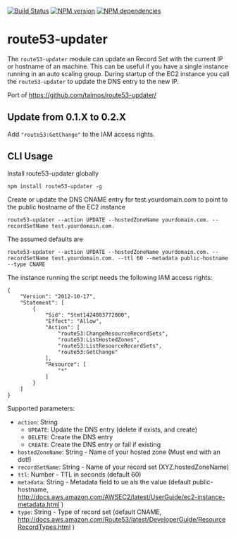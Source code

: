 [![Build Status](https://secure.travis-ci.org/widdix/node-route53-updater.png)](http://travis-ci.org/widdix/node-route53-updater)
[![NPM version](https://badge.fury.io/js/route53-updater.png)](http://badge.fury.io/js/route53-updater)
[![NPM dependencies](https://david-dm.org/widdix/node-route53-updater.png)](https://david-dm.org/widdix/node-route53-updater)

# route53-updater

The `route53-updater` module can update an Record Set with the current IP or hostname of an machine. This can be useful if you have a single instance running in an auto scaling group. During startup of the EC2 instance you call the `route53-updater` to update the DNS entry to the new IP.  

Port of https://github.com/taimos/route53-updater/

## Update from 0.1.X to 0.2.X

Add `"route53:GetChange"` to the IAM access rights.

## CLI Usage

Install route53-updater globally

	npm install route53-updater -g

Create or update the DNS CNAME entry for test.yourdomain.com to point to the public hostname of the EC2 instance

	route53-updater --action UPDATE --hostedZoneName yourdomain.com. --recordSetName test.yourdomain.com. 

The assumed defaults are

	route53-updater --action UPDATE --hostedZoneName yourdomain.com. --recordSetName test.yourdomain.com. --ttl 60 --metadata public-hostname --type CNAME

The instance running the script needs the following IAM access rights:

	{
		"Version": "2012-10-17",
		"Statement": [
			{
				"Sid": "Stmt1424083772000",
				"Effect": "Allow",
				"Action": [
					"route53:ChangeResourceRecordSets",
					"route53:ListHostedZones",
					"route53:ListResourceRecordSets",
					"route53:GetChange"
				],
				"Resource": [
					"*"
				]
			}
		]
	}

Supported parameters:

* `action`: String
	* `UPDATE`: Update the DNS entry (delete if exists, and create)
	* `DELETE`: Create the DNS entry
	* `CREATE`: Create the DNS entry or fail if existing
* `hostedZoneName`: String - Name of your hosted zone (Must end with an dot!)
* `recordSetName`: String - Name of your record set (XYZ.hostedZoneName)
* `ttl`: Number - TTL in seconds (default 60)
* `metadata`: String - Metadata field to ue als the value (default public-hostname, http://docs.aws.amazon.com/AWSEC2/latest/UserGuide/ec2-instance-metadata.html )
* `type`: String - Type of record set (default CNAME, http://docs.aws.amazon.com/Route53/latest/DeveloperGuide/ResourceRecordTypes.html )
